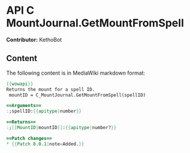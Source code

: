 # API C MountJournal.GetMountFromSpell

**Contributor:** KethoBot

## Content

The following content is in MediaWiki markdown format:

```mediawiki
{{wowapi}}
Returns the mount for a spell ID.
 mountID = C_MountJournal.GetMountFromSpell(spellID)

==Arguments==
:;spellID:{{apitype|number}}

==Returns==
:;[[MountID|mountID]]:{{apitype|number?}}

==Patch changes==
* {{Patch 8.0.1|note=Added.}}
```